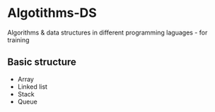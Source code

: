 # Algotithms-DS

Algorithms &amp; data structures in different programming laguages - for training

## Basic structure

* Array
* Linked list
* Stack
* Queue
